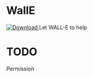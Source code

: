 # WallE
[ ![Download](https://api.bintray.com/packages/walfud/maven/walle/images/download.svg) ](https://bintray.com/walfud/maven/walle/_latestVersion)
Let WALL-E to help

# TODO
Permission